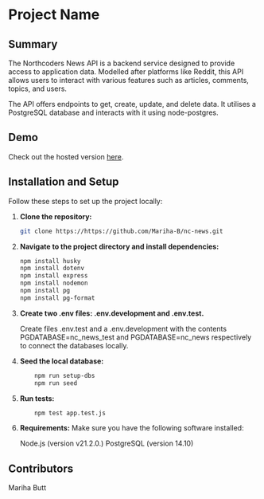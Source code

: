 # Project Name

## Summary

The Northcoders News API is a backend service designed to provide access to application data. Modelled after platforms like Reddit, this API allows users to interact with various features such as articles, comments, topics, and users.

The API offers endpoints to get, create, update, and delete data. It utilises a PostgreSQL database and interacts with it using node-postgres.

## Demo

Check out the hosted version [here](https://nc-news-gnke.onrender.com/).

## Installation and Setup

Follow these steps to set up the project locally:

1. **Clone the repository:**

   ```bash
   git clone https://https://github.com/Mariha-B/nc-news.git

   ```

2. **Navigate to the project directory and install dependencies:**
   ```bash
   npm install husky
   npm install dotenv
   npm install express
   npm install nodemon
   npm install pg
   npm install pg-format
   ```
3. **Create two .env files: .env.development and .env.test.**

   Create files .env.test and a .env.development with the contents PGDATABASE=nc_news_test and PGDATABASE=nc_news respectively to connect the databases locally.

4. **Seed the local database:**

   ```bash
       npm run setup-dbs
       npm run seed
   ```

5. **Run tests:**

   ```bash
       npm test app.test.js
   ```

6. **Requirements:**
   Make sure you have the following software installed:

   Node.js (version v21.2.0.)
   PostgreSQL (version 14.10)

## Contributors

Mariha Butt
